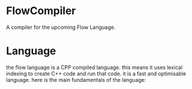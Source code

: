 # FlowCompiler
 A compiler for the upcoming Flow Language.


# Language

 the flow language is a CPP compiled language. this means it uses lexical indexing to create C++ code and run that code. it is a fast and optimisable language. here is the main fundamentals of the language:
 
  
